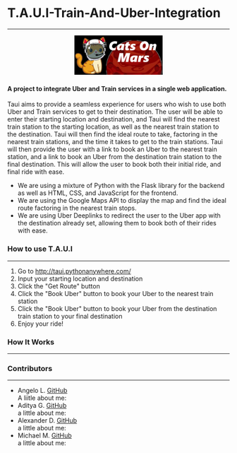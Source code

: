 # T.A.U.I-Train-And-Uber-Integration
___
<div style="text-align: center;">
    <img src="cats_on_mars.png" width="200" />
</div>

#### A project to integrate Uber and Train services in a single web application.
Taui aims to provide a seamless experience for users who wish to use both Uber and Train services to get to their destination. The user will be able to enter their starting location and destination, and Taui will find the nearest train station to the starting location, as well as the nearest train station to the destination. Taui will then find the ideal route to take, factoring in the nearest train stations, and the time it takes to get to the train stations. Taui will then provide the user with a link to book an Uber to the nearest train station, and a link to book an Uber from the destination train station to the final destination. This will allow the user to book both their initial ride, and final ride with ease. 


* We are using a mixture of Python with the Flask library for the backend as well as HTML, CSS, and JavaScript for the frontend.
* We are using the Google Maps API to display the map and find the ideal route factoring in the nearest train stops.
* We are using Uber Deeplinks to redirect the user to the Uber app with the destination already set, allowing them to book both of their rides with ease.

### How to use T.A.U.I

---
1. Go to http://taui.pythonanywhere.com/
2. Input your starting location and destination
3. Click the "Get Route" button
4. Click the "Book Uber" button to book your Uber to the nearest train station
5. Click the "Book Uber" button to book your Uber from the destination train station to your final destination
6. Enjoy your ride!

### How It Works

---

### Contributors

---
* Angelo L. [GitHub](https://github.com/SatisfiedSushi)  
A liitle about me:
* Aditya G. [GitHub](https://github.com/agaur12)  
a little about me:
* Alexander D. [GitHub](https://github.com/AlexD2112)  
a little about me:
* Michael M. [GitHub](https://github.com/ThatOneGuy631)  
a little about me: